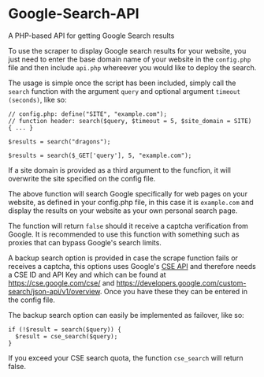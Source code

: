 # Google-Search-API
A PHP-based API for getting Google Search results

To use the scraper to display Google search results for your website, you just need to enter the base domain name of your website in the `config.php` file and then include `api.php` whereever you would like to deploy the search.

The usage is simple once the script has been included, simply call the `search` function with the argument `query` and optional argument `timeout (seconds)`, like so:

```
// config.php: define("SITE", "example.com");
// function header: search($query, $timeout = 5, $site_domain = SITE) { ... }

$results = search("dragons");

$results = search($_GET['query'], 5, "example.com");
```

If a site domain is provided as a third argument to the funcfion, it will overwrite the site specified on the config file.

The above function will search Google specifically for web pages on your website, as defined in your config.php file, in this case it is `example.com` and display the results on your website as your own personal search page.

The function will return `false` should it receive a captcha verification from Google. It is recommended to use this function with something such as proxies that can bypass Google's search limits.

A backup search option is provided in case the scrape function fails or receives a captcha, this options uses Google's [CSE API](https://developers.google.com/custom-search/json-api/v1/overview) and therefore needs a CSE ID and API Key and which can be found at https://cse.google.com/cse/ and https://developers.google.com/custom-search/json-api/v1/overview. Once you have these they can be entered in the config file.

The backup search option can easily be implemented as failover, like so:
```
if (!$result = search($query)) {
  $result = cse_search($query);
}
```

If you exceed your CSE search quota, the function `cse_search` will return false.
